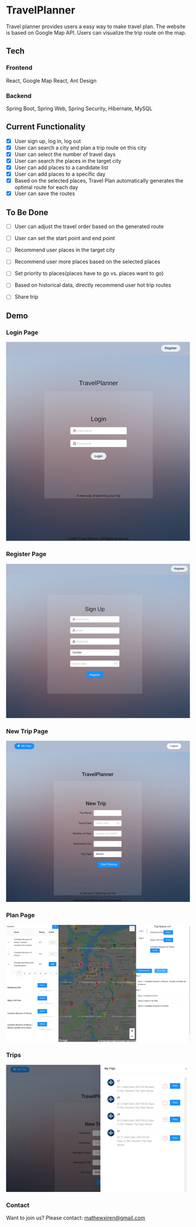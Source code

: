 # TravelPlanner
Travel planner provides users a easy way to make travel plan. The website is based on Google Map API. Users can visualize the trip route on the map.

## Tech
### Frontend
React, Google Map React, Ant Design

### Backend
Spring Boot, Spring Web, Spring Security, Hibernate, MySQL




## Current Functionality
* [x] User sign up, log in, log out
* [x] User can search a city and plan a trip route on this city
* [x] User can select the number of travel days
* [x] User can search the places in the target city
* [x] User can add places to a candidate list 
* [x] User can add places to a specific day
* [x] Based on the selected places, Travel Plan automatically generates the optimal route for each day
* [x] User can save the routes

## To Be Done
* [ ] User can adjust the travel order based on the generated route
* [ ] User can set the start point and end point
* [ ] Recommend user places in the target city
* [ ] Recommend user more places based on the selected places
* [ ] Set priority to places(places have to go vs. places want to go)
* [ ] Based on historical data, directly recommend user hot trip routes
* [ ] Share trip


## Demo

### Login Page
![Login](./img/login.png)

### Register Page
![Register](./img/register.png)

### New Trip Page
![NewTrip](./img/newtrip.png)

### Plan Page
![Plan](./img/plan.png)

### Trips
![Trips](./img/trips.png)

### Contact
Want to join us?
Please contact: mathewxiren@gmail.com